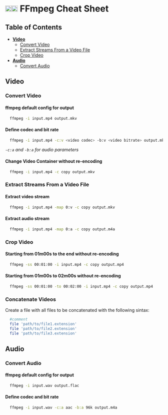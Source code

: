 # <img width='20px' src='https://github.com/simple-icons/simple-icons/raw/develop/icons/ffmpeg.svg#gh-light-mode-only'></img><img width='20px' src='https://ffmpeg.org/img/ffmpeg3d_white_20.png#gh-dark-mode-only'></img> FFmpeg Cheat Sheet

## Table of Contents

- [**Video**](#video)
  - [Convert Video](#convert-video)
  - [Extract Streams From a Video File](#extract-streams-from-a-video-file)
  - [Crop Video](#crop-video)
- [**Audio**](#audio)
  - [Convert Audio](#convert-audio)

## Video

### Convert Video

#### ffmpeg default config for output

```bash
  ffmpeg -i input.mp4 output.mkv
```

#### Define codec and bit rate

```bash
  ffmpeg -i input.mp4 -c:v <video codec> -b:v <video bitrate> output.mkv
```

_`-c:a` and `-b:a` for audio parameters_

#### Change Video Container without re-encoding

```bash
  ffmpeg -i input.mp4 -c copy output.mkv
```

### Extract Streams From a Video File

#### Extract video stream

```bash
  ffmpeg -i input.mp4 -map 0:v -c copy output.mkv
```

#### Extract audio stream

```bash
  ffmpeg -i input.mp4 -map 0:a -c copy output.m4a
```

### Crop Video

#### Starting from 01m00s to the end without re-encoding

```bash
  ffmpeg -ss 00:01:00 -i input.mp4 -c copy output.mp4
```

#### Starting from 01m00s to 02m00s without re-encoding

```bash
  ffmpeg -ss 00:01:00 -to 00:02:00 -i input.mp4 -c copy output.mp4
```

### Concatenate Videos

Create a file with all files to be concatenated with the following sintax:

```bash
  #comment
  file 'path/to/file1.extension'
  file 'path/to/file2.extension'
  file 'path/to/file3.extension'
```

## Audio

### Convert Audio

#### ffmpeg default config for output

```bash
  ffmpeg -i input.wav output.flac
```

#### Define codec and bit rate

```bash
  ffmpeg -i input.wav -c:a aac -b:a 96k output.m4a
```
